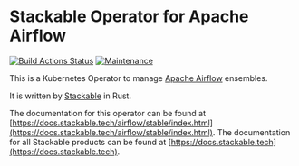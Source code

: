 # Stackable Operator for Apache Airflow

[![Build Actions Status](https://ci.stackable.tech/job/airflow%2doperator%2dit%2dnightly/badge/icon?subject=Integration%20Tests)](https://ci.stackable.tech/job/airflow%2doperator%2dit%2dnightly)
[![Maintenance](https://img.shields.io/badge/Maintained%3F-yes-green.svg)](https://github.com/stackabletech/airflow-operator/graphs/commit-activity)

This is a Kubernetes Operator to manage [Apache Airflow](https://airflow.apache.org/) ensembles.

It is written by [Stackable](https://www.stackable.tech) in Rust.

The documentation for this operator can be found at [https://docs.stackable.tech/airflow/stable/index.html](https://docs.stackable.tech/airflow/stable/index.html).
The documentation for all Stackable products can be found at [https://docs.stackable.tech](https://docs.stackable.tech).
